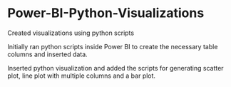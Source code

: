 # Power-BI-Python-Visualizations
Created visualizations using python scripts

Initially ran python scripts inside Power BI to create the necessary table columns and inserted data.

Inserted python visualization and added the scripts for generating scatter plot, line plot with multiple columns and a bar plot.

